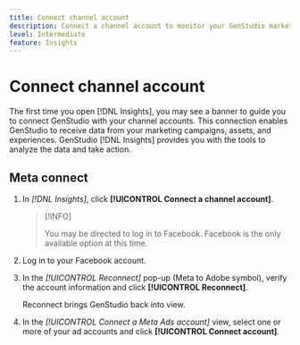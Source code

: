 ```yaml
---
title: Connect channel account
description: Connect a channel account to monitor your GenStudio marketing campaigns and asset performance.
level: Intermediate
feature: Insights
---
```


# Connect channel account

The first time you open [!DNL Insights], you may see a banner to guide you to connect GenStudio with your channel accounts. This connection enables GenStudio to receive data from your marketing campaigns, assets, and experiences. GenStudio [!DNL Insights] provides you with the tools to analyze the data and take action.

## Meta connect

1. In _[!DNL Insights]_, click **[!UICONTROL Connect a channel account]**.

    >[!INFO]
    >
    >You may be directed to log in to Facebook. Facebook is the only available option at this time.

1. Log in to your Facebook account.

1. In the _[!UICONTROL Reconnect]_ pop-up (Meta to Adobe symbol), verify the account information and click **[!UICONTROL Reconnect]**.

    Reconnect brings GenStudio back into view.

1. In the _[!UICONTROL Connect a Meta Ads account]_ view, select one or more of your ad accounts and click **[!UICONTROL Connect account]**.

<!--
>[!INFO]
>
>You may receive an error if you previously enrolled the channel account with GenStudio.
-->

